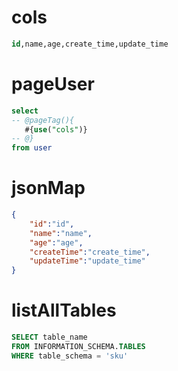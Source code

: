 cols
===
```sql
id,name,age,create_time,update_time
```


pageUser
===
```sql
select
-- @pageTag(){
   #{use("cols")}
-- @}
from user
```


jsonMap
===
```json
{
    "id":"id",
    "name":"name",
    "age":"age",
    "createTime":"create_time",
    "updateTime":"update_time"
}
```

listAllTables
===

```sql
SELECT table_name 
FROM INFORMATION_SCHEMA.TABLES
WHERE table_schema = 'sku' 
```